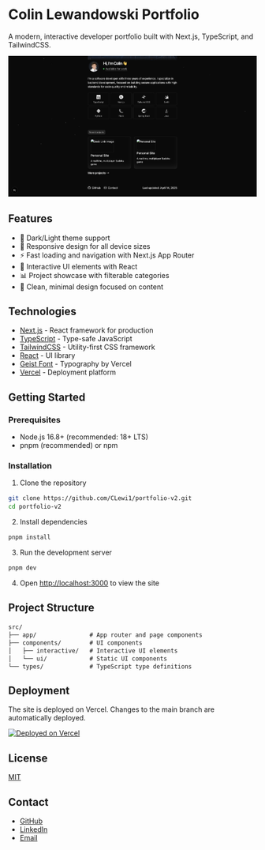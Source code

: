 # Colin Lewandowski Portfolio

A modern, interactive developer portfolio built with Next.js, TypeScript, and TailwindCSS.

![Portfolio Screenshot](/public/images/Portfolio.png)

## Features

- 🌙 Dark/Light theme support
- 📱 Responsive design for all device sizes
- ⚡ Fast loading and navigation with Next.js App Router
- 🎨 Interactive UI elements with React
- 📊 Project showcase with filterable categories
- 📝 Clean, minimal design focused on content

## Technologies

- [Next.js](https://nextjs.org/) - React framework for production
- [TypeScript](https://www.typescriptlang.org/) - Type-safe JavaScript
- [TailwindCSS](https://tailwindcss.com/) - Utility-first CSS framework
- [React](https://reactjs.org/) - UI library
- [Geist Font](https://vercel.com/font) - Typography by Vercel
- [Vercel](https://vercel.com/) - Deployment platform

## Getting Started

### Prerequisites

- Node.js 16.8+ (recommended: 18+ LTS)
- pnpm (recommended) or npm

### Installation

1. Clone the repository
```bash
git clone https://github.com/CLewi1/portfolio-v2.git
cd portfolio-v2
```

2. Install dependencies
```bash
pnpm install
```

3. Run the development server
```bash
pnpm dev
```

4. Open [http://localhost:3000](http://localhost:3000) to view the site

## Project Structure

```
src/
├── app/               # App router and page components
├── components/        # UI components 
│   ├── interactive/   # Interactive UI elements
│   └── ui/            # Static UI components
└── types/             # TypeScript type definitions
```

## Deployment

The site is deployed on Vercel. Changes to the main branch are automatically deployed.

[![Deployed on Vercel](https://img.shields.io/badge/Deployed%20on-Vercel-black?style=for-the-badge&logo=vercel)](https://clewi.vercel.app)

## License

[MIT](LICENSE)

## Contact

- [GitHub](https://github.com/CLewi1)
- [LinkedIn](https://linkedin.com/in/clewi1)
- [Email](mailto:colin.s.lewandowski@icloud.com)
